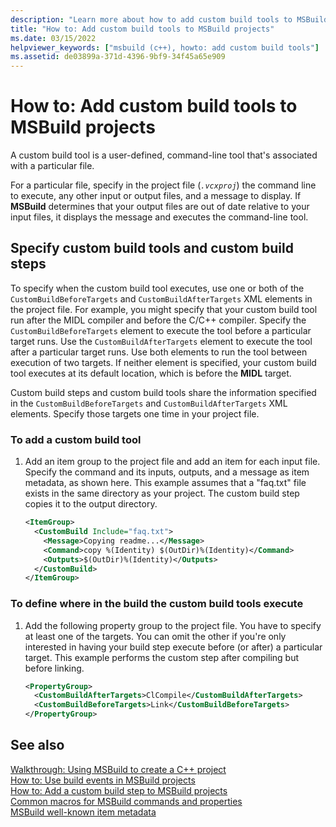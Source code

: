 ```yaml
---
description: "Learn more about how to add custom build tools to MSBuild projects"
title: "How to: Add custom build tools to MSBuild projects"
ms.date: 03/15/2022
helpviewer_keywords: ["msbuild (c++), howto: add custom build tools"]
ms.assetid: de03899a-371d-4396-9bf9-34f45a65e909
---
```

# How to: Add custom build tools to MSBuild projects

A custom build tool is a user-defined, command-line tool that's associated with a particular file.

For a particular file, specify in the project file (*`.vcxproj`*) the command line to execute, any other input or output files, and a message to display. If **MSBuild** determines that your output files are out of date relative to your input files, it displays the message and executes the command-line tool.

## Specify custom build tools and custom build steps

To specify when the custom build tool executes, use one or both of the `CustomBuildBeforeTargets` and `CustomBuildAfterTargets` XML elements in the project file. For example, you might specify that your custom build tool run after the MIDL compiler and before the C/C++ compiler. Specify the `CustomBuildBeforeTargets` element to execute the tool before a particular target runs. Use the `CustomBuildAfterTargets` element to execute the tool after a particular target runs. Use both elements to run the tool between execution of two targets. If neither element is specified, your custom build tool executes at its default location, which is before the **MIDL** target.

Custom build steps and custom build tools share the information specified in the `CustomBuildBeforeTargets` and `CustomBuildAfterTargets` XML elements. Specify those targets one time in your project file.

### To add a custom build tool

1. Add an item group to the project file and add an item for each input file. Specify the command and its inputs, outputs, and a message as item metadata, as shown here. This example assumes that a "faq.txt" file exists in the same directory as your project. The custom build step copies it to the output directory.

    ```xml
    <ItemGroup>
      <CustomBuild Include="faq.txt">
        <Message>Copying readme...</Message>
        <Command>copy %(Identity) $(OutDir)%(Identity)</Command>
        <Outputs>$(OutDir)%(Identity)</Outputs>
      </CustomBuild>
    </ItemGroup>
    ```

### To define where in the build the custom build tools execute

1. Add the following property group to the project file. You have to specify at least one of the targets. You can omit the other if you're only interested in having your build step execute before (or after) a particular target. This example performs the custom step after compiling but before linking.

    ```xml
    <PropertyGroup>
      <CustomBuildAfterTargets>ClCompile</CustomBuildAfterTargets>
      <CustomBuildBeforeTargets>Link</CustomBuildBeforeTargets>
    </PropertyGroup>
    ```

## See also

[Walkthrough: Using MSBuild to create a C++ project](walkthrough-using-msbuild-to-create-a-visual-cpp-project.md)\
[How to: Use build events in MSBuild projects](how-to-use-build-events-in-msbuild-projects.md)\
[How to: Add a custom build step to MSBuild projects](how-to-add-a-custom-build-step-to-msbuild-projects.md)\
[Common macros for MSBuild commands and properties](reference/common-macros-for-build-commands-and-properties.md)\
[MSBuild well-known item metadata](/visualstudio/msbuild/msbuild-well-known-item-metadata)

